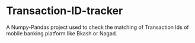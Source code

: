 # Transaction-ID-tracker
A Numpy-Pandas project used to check the matching of Transaction Ids of mobile banking platform like Bkash or Nagad. 
